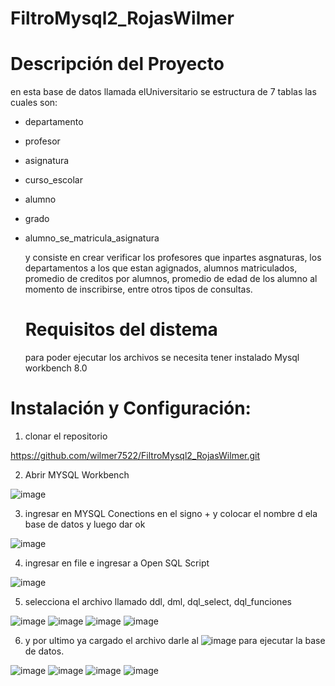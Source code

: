 # FiltroMysql2_RojasWilmer

# Descripción del Proyecto

en esta base de datos llamada elUniversitario se estructura de 7 tablas las cuales son:

* departamento
* profesor
* asignatura
* curso_escolar
* alumno
* grado
* alumno_se_matricula_asignatura

  y consiste en crear verificar los profesores que inpartes asgnaturas, los departamentos a los que estan agignados, alumnos matriculados, promedio de creditos por alumnos, promedio de edad de los alumno al momento de inscribirse, entre otros tipos de consultas.

  # Requisitos del distema
  para poder ejecutar los archivos se necesita tener instalado Mysql workbench 8.0

# Instalación y Configuración:

  1) clonar el repositorio

https://github.com/wilmer7522/FiltroMysql2_RojasWilmer.git

2) Abrir MYSQL Workbench

![image](https://github.com/user-attachments/assets/521ebc77-04c8-4fa0-993d-8c1d20169a9a)

3) ingresar en MYSQL Conections en el signo + y colocar el nombre d ela base de datos y luego dar ok

![image](https://github.com/user-attachments/assets/1736fbd0-1958-4b38-a322-60bef801573f)

4) ingresar en file e ingresar a Open SQL Script

![image](https://github.com/user-attachments/assets/76319a86-f6a2-4225-80ba-68447ff8e9e7)

5) selecciona el archivo llamado ddl, dml, dql_select, dql_funciones

![image](https://github.com/user-attachments/assets/1881fad4-37da-414c-ad14-c7d331d99d17)
![image](https://github.com/user-attachments/assets/796d1721-7c9c-48b6-9b94-6c3b0fe98c39)
![image](https://github.com/user-attachments/assets/39d9384e-220b-492d-a41b-84d50655f66f)
![image](https://github.com/user-attachments/assets/49506618-a660-4326-8f69-f37eba13d2d6)





6) y por ultimo ya cargado el archivo darle al ![image](https://github.com/user-attachments/assets/0e9b5ba6-5239-4538-9f81-680dfaf7a432) para ejecutar la base de datos.

![image](https://github.com/user-attachments/assets/a31ad534-3f63-427b-a3b3-f0e601ce7a80)
![image](https://github.com/user-attachments/assets/35225a29-4620-490b-8561-f8a8d357ed8a)
![image](https://github.com/user-attachments/assets/35d59d71-9ba8-43c4-ad0a-336fce21ccf2)
![image](https://github.com/user-attachments/assets/20fbc628-2de8-4620-a8dd-8eada25a4459)





